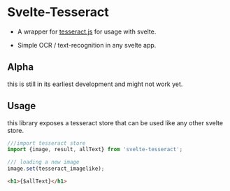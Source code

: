# Svelte-Tesseract

- A wrapper for [tesseract.js](https://github.com/naptha/tesseract.js) for usage with svelte.

- Simple OCR / text-recognition in any svelte app.

## Alpha

this is still in its earliest development and might not work yet.

## Usage

this library exposes a tesseract store that can be used like any other svelte store.

```typescript
///import tesseract store 
import {image, result, allText} from 'svelte-tesseract';

/// loading a new image
image.set(tesseract_imagelike);
```

```html
<h1>{$allText}</h1>
```
